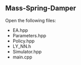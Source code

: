 ## Mass-Spring-Damper
Open the following files:
* EA.hpp
* Parameters.hpp
* Policy.hpp
* LY_NN.h
* Simulator.hpp
* main.cpp
